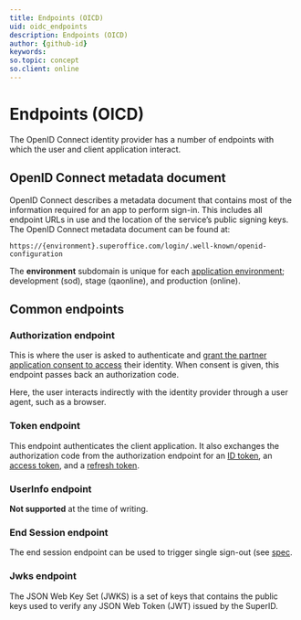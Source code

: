 ```yaml
---
title: Endpoints (OICD)
uid: oidc_endpoints
description: Endpoints (OICD)
author: {github-id}
keywords:
so.topic: concept
so.client: online
---
```


# Endpoints (OICD)

The OpenID Connect identity provider has a number of endpoints with which the user and client application interact.

## OpenID Connect metadata document

OpenID Connect describes a metadata document that contains most of the information required for an app to perform sign-in. This includes all endpoint URLs in use and the location of the service’s public signing keys. The OpenID Connect metadata document can be found at:

`https://{environment}.superoffice.com/login/.well-known/openid-configuration`

The **environment** subdomain is unique for each [application environment][1]; development (sod), stage (qaonline), and production (online).

## Common endpoints

### Authorization endpoint

This is where the user is asked to authenticate and [grant the partner application consent to access][2] their identity. When consent is given, this endpoint passes back an authorization code.

Here, the user interacts indirectly with the identity provider through a user agent, such as a browser.

### Token endpoint

This endpoint authenticates the client application. It also exchanges the authorization code from the authorization endpoint for an [ID token][3], an [access token][4], and a [refresh token][5].

### UserInfo endpoint

**Not supported** at the time of writing.

### End Session endpoint

The end session endpoint can be used to trigger single sign-out (see [spec][6].

### Jwks endpoint

The JSON Web Key Set (JWKS) is a set of keys that contains the public keys used to verify any JSON Web Token (JWT) issued by the SuperID.

<!-- Referenced links -->
[1]: ../../../../../superoffice-docs/docs/apps/getting-started/app-envir.md
[2]: ../../../../../superoffice-docs/docs/apps/provisioning/get-consent.md
[3]: ../../tokens/id-token.md
[4]: ../../tokens/access-token.md
[5]: ../../tokens/refresh-token.md
[6]: https://openid.net/specs/openid-connect-session-1_0.html#RPLogout
